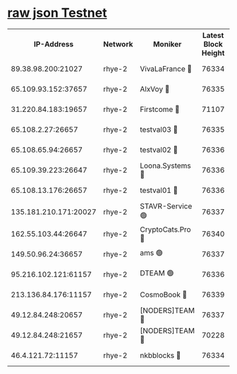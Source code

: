 
[raw json Testnet](https://rpc-check.quickt.stavr.tech/quickt/rpc-quickt-result.json)
=


<table><tr><th>IP-Address</th><th>Network</th><th>Moniker</th><th>Latest Block Height</th><th>Earliest Block Height</th><th>Catching Up</th><th>Tx Index</th><th>Voting Power</th><th>Scan Time</th></tr><tr><td>89.38.98.200:21027</td><td>rhye-2</td><td>VivaLaFrance 🔴</td><td>76334</td><td>1</td><td>False</td><td>off</td><td>10000</td><td>2023-12-28T17:04:59.073381351UTC</td></tr><tr><td>65.109.93.152:37657</td><td>rhye-2</td><td>AlxVoy 🔴</td><td>76335</td><td>1</td><td>False</td><td>on</td><td>92921</td><td>2023-12-28T17:05:01.491560202UTC</td></tr><tr><td>31.220.84.183:19657</td><td>rhye-2</td><td>Firstcome 🔴</td><td>71107</td><td>1</td><td>False</td><td>off</td><td>728545</td><td>2023-12-28T17:05:03.911297827UTC</td></tr><tr><td>65.108.2.27:26657</td><td>rhye-2</td><td>testval03 🔴</td><td>76335</td><td>1</td><td>False</td><td>on</td><td>11002050</td><td>2023-12-28T17:05:04.253904935UTC</td></tr><tr><td>65.108.65.94:26657</td><td>rhye-2</td><td>testval02 🔴</td><td>76336</td><td>1</td><td>False</td><td>on</td><td>11002050</td><td>2023-12-28T17:05:07.079015656UTC</td></tr><tr><td>65.109.39.223:26647</td><td>rhye-2</td><td>Loona.Systems 🔴</td><td>76336</td><td>1</td><td>False</td><td>off</td><td>86949</td><td>2023-12-28T17:05:09.459508773UTC</td></tr><tr><td>65.108.13.176:26657</td><td>rhye-2</td><td>testval01 🔴</td><td>76336</td><td>1</td><td>False</td><td>on</td><td>13082010</td><td>2023-12-28T17:05:09.802876979UTC</td></tr><tr><td>135.181.210.171:20027</td><td>rhye-2</td><td>STAVR-Service 🟢</td><td>76337</td><td>1</td><td>False</td><td>on</td><td>0</td><td>2023-12-28T17:05:16.248965449UTC</td></tr><tr><td>162.55.103.44:26647</td><td>rhye-2</td><td>CryptoCats.Pro 🔴</td><td>76340</td><td>1</td><td>False</td><td>off</td><td>9999</td><td>2023-12-28T17:05:36.165156377UTC</td></tr><tr><td>149.50.96.24:36657</td><td>rhye-2</td><td>ams 🟢</td><td>76337</td><td>22501</td><td>False</td><td>on</td><td>0</td><td>2023-12-28T17:05:20.985805051UTC</td></tr><tr><td>95.216.102.121:61157</td><td>rhye-2</td><td>DTEAM 🟢</td><td>76336</td><td>61901</td><td>False</td><td>on</td><td>0</td><td>2023-12-28T17:05:06.668743850UTC</td></tr><tr><td>213.136.84.176:11157</td><td>rhye-2</td><td>CosmoBook 🔴</td><td>76339</td><td>65301</td><td>False</td><td>off</td><td>1528057</td><td>2023-12-28T17:05:31.604040130UTC</td></tr><tr><td>49.12.84.248:20657</td><td>rhye-2</td><td>[NODERS]TEAM 🔴</td><td>76337</td><td>70001</td><td>False</td><td>on</td><td>59990</td><td>2023-12-28T17:05:18.522878714UTC</td></tr><tr><td>49.12.84.248:21657</td><td>rhye-2</td><td>[NODERS]TEAM 🔴</td><td>70228</td><td>70001</td><td>False</td><td>on</td><td>59990</td><td>2023-12-28T17:05:31.865004624UTC</td></tr><tr><td>46.4.121.72:11157</td><td>rhye-2</td><td>nkbblocks 🔴</td><td>76334</td><td>70101</td><td>False</td><td>off</td><td>81901</td><td>2023-12-28T17:04:56.688476332UTC</td></tr></table>